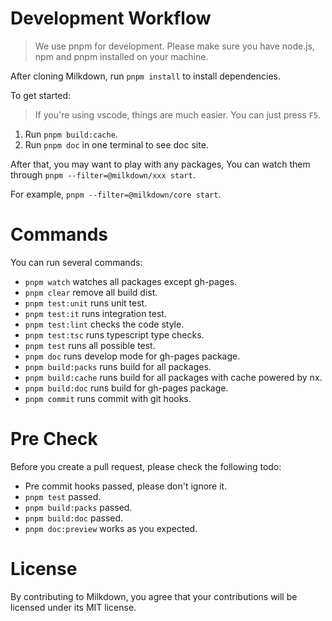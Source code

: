 # Development Workflow

> We use pnpm for development.
> Please make sure you have node.js, npm and pnpm installed on your machine.

After cloning Milkdown, run `pnpm install` to install dependencies.

To get started:

> If you're using vscode, things are much easier.
> You can just press `F5`.

1. Run `pnpm build:cache`.
2. Run `pnpm doc` in one terminal to see doc site.

After that,
you may want to play with any packages,
You can watch them through `pnpm --filter=@milkdown/xxx start`.

For example, `pnpm --filter=@milkdown/core start`.

# Commands

You can run several commands:

-   `pnpm watch` watches all packages except gh-pages.
-   `pnpm clear` remove all build dist.
-   `pnpm test:unit` runs unit test.
-   `pnpm test:it` runs integration test.
-   `pnpm test:lint` checks the code style.
-   `pnpm test:tsc` runs typescript type checks.
-   `pnpm test` runs all possible test.
-   `pnpm doc` runs develop mode for gh-pages package.
-   `pnpm build:packs` runs build for all packages.
-   `pnpm build:cache` runs build for all packages with cache powered by nx.
-   `pnpm build:doc` runs build for gh-pages package.
-   `pnpm commit` runs commit with git hooks.

# Pre Check

Before you create a pull request, please check the following todo:

-   Pre commit hooks passed, please don't ignore it.
-   `pnpm test` passed.
-   `pnpm build:packs` passed.
-   `pnpm build:doc` passed.
-   `pnpm doc:preview` works as you expected.

# License

By contributing to Milkdown, you agree that your contributions will be licensed under its MIT license.
